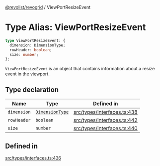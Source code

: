 [@revolist/revogrid](README.md) / ViewPortResizeEvent

# Type Alias: ViewPortResizeEvent

```ts
type ViewPortResizeEvent: {
  dimension: DimensionType;
  rowHeader: boolean;
  size: number;
};
```

`ViewPortResizeEvent` is an object that contains information about a resize
event in the viewport.

## Type declaration

| Name | Type | Defined in |
| ------ | ------ | ------ |
| `dimension` | [`DimensionType`](TypeAlias.DimensionType.md) | [src/types/interfaces.ts:438](https://github.com/revolist/revogrid/blob/b7bc91178b5b059b1432f9bb6ddbfab652d2c8cf/src/types/interfaces.ts#L438) |
| `rowHeader` | `boolean` | [src/types/interfaces.ts:442](https://github.com/revolist/revogrid/blob/b7bc91178b5b059b1432f9bb6ddbfab652d2c8cf/src/types/interfaces.ts#L442) |
| `size` | `number` | [src/types/interfaces.ts:440](https://github.com/revolist/revogrid/blob/b7bc91178b5b059b1432f9bb6ddbfab652d2c8cf/src/types/interfaces.ts#L440) |

## Defined in

[src/types/interfaces.ts:436](https://github.com/revolist/revogrid/blob/b7bc91178b5b059b1432f9bb6ddbfab652d2c8cf/src/types/interfaces.ts#L436)
